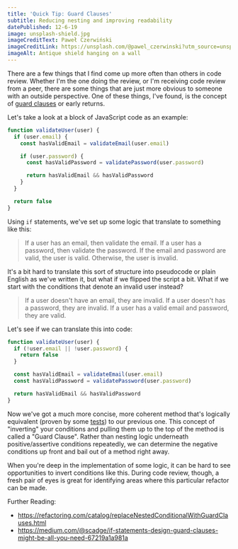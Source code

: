 ```yaml
---
title: 'Quick Tip: Guard Clauses'
subtitle: Reducing nesting and improving readability
datePublished: 12-6-19
image: unsplash-shield.jpg
imageCreditText: Paweł Czerwiński
imageCreditLink: https://unsplash.com/@pawel_czerwinski?utm_source=unsplash&utm_medium=referral&utm_content=creditCopyText
imageAlt: Antique shield hanging on a wall
---
```


There are a few things that I find come up more often than others in code review. Whether I'm the one doing the review, or I'm receiving code review from a peer, there are some things that are just more obvious to someone with an outside perspective. One of these things, I've found, is the concept of [guard clauses](https://wiki.c2.com/?GuardClause) or early returns.

Let's take a look at a block of JavaScript code as an example:

```js
function validateUser(user) {
  if (user.email) {
    const hasValidEmail = validateEmail(user.email)

    if (user.password) {
      const hasValidPassword = validatePassword(user.password)

      return hasValidEmail && hasValidPassword
    }
  }

  return false
}
```

Using `if` statements, we've set up some logic that translate to something like this:

> If a user has an email, then validate the email. If a user has a password, then validate the password. If the email and password are valid, the user is valid. Otherwise, the user is invalid.

It's a bit hard to translate this sort of structure into pseudocode or plain English as we've written it, but what if we flipped the script a bit. What if we start with the conditions that denote an invalid user instead?

> If a user doesn't have an email, they are invalid. If a user doesn't has a password, they are invalid. If a user has a valid email and password, they are valid.

Let's see if we can translate this into code:

```js
function validateUser(user) {
  if (!user.email || !user.password) {
    return false
  }

  const hasValidEmail = validateEmail(user.email)
  const hasValidPassword = validatePassword(user.password)

  return hasValidEmail && hasValidPassword
}
```

Now we've got a much more concise, more coherent method that's logically equivalent (proven by some [tests](https://codesandbox.io/s/guard-clause-tests-f0ehr)) to our previous one. This concept of "inverting" your conditions and pulling them up to the top of the method is called a "Guard Clause". Rather than nesting logic underneath positive/assertive conditions repeatedly, we can determine the negative conditions up front and bail out of a method right away.

When you're deep in the implementation of some logic, it can be hard to see opportunities to invert conditions like this. During code review, though, a fresh pair of eyes is great for identifying areas where this particular refactor can be made.

Further Reading:

- https://refactoring.com/catalog/replaceNestedConditionalWithGuardClauses.html
- https://medium.com/@scadge/if-statements-design-guard-clauses-might-be-all-you-need-67219a1a981a
